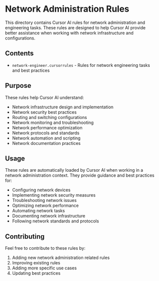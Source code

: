 # Network Administration Rules

This directory contains Cursor AI rules for network administration and engineering tasks. These rules are designed to help Cursor AI provide better assistance when working with network infrastructure and configurations.

## Contents

- `network-engineer.cursorrules` - Rules for network engineering tasks and best practices

## Purpose

These rules help Cursor AI understand:
- Network infrastructure design and implementation
- Network security best practices
- Routing and switching configurations
- Network monitoring and troubleshooting
- Network performance optimization
- Network protocols and standards
- Network automation and scripting
- Network documentation practices

## Usage

These rules are automatically loaded by Cursor AI when working in a network administration context. They provide guidance and best practices for:
- Configuring network devices
- Implementing network security measures
- Troubleshooting network issues
- Optimizing network performance
- Automating network tasks
- Documenting network infrastructure
- Following network standards and protocols

## Contributing

Feel free to contribute to these rules by:
1. Adding new network administration related rules
2. Improving existing rules
3. Adding more specific use cases
4. Updating best practices 